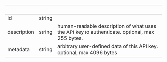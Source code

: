 <!-- Code generated for API Clients. DO NOT EDIT. -->

| &nbsp;      | &nbsp; | &nbsp;                                                                                        |
| ----------- | ------ | --------------------------------------------------------------------------------------------- |
| id          | string |                                                                                               |
| description | string | human-readable description of what uses the API key to authenticate. optional, max 255 bytes. |
| metadata    | string | arbitrary user-defined data of this API key. optional, max 4096 bytes                         |
